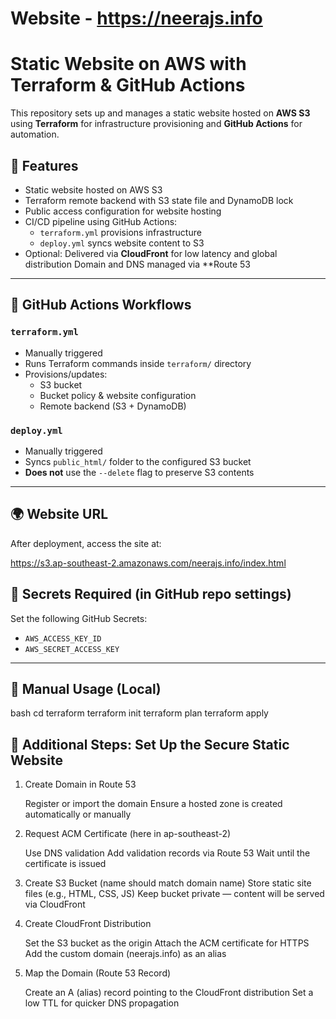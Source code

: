 # Website  - https://neerajs.info

# Static Website on AWS with Terraform & GitHub Actions

This repository sets up and manages a static website hosted on **AWS S3** using **Terraform** for infrastructure provisioning and **GitHub Actions** for automation.


## 🚀 Features

- Static website hosted on AWS S3
- Terraform remote backend with S3 state file and DynamoDB lock
- Public access configuration for website hosting
- CI/CD pipeline using GitHub Actions:
  - `terraform.yml` provisions infrastructure
  - `deploy.yml` syncs website content to S3
- Optional: Delivered via **CloudFront** for low latency and global distribution
            Domain and DNS managed via **Route 53

---

## 🔧 GitHub Actions Workflows

### `terraform.yml`
- Manually triggered
- Runs Terraform commands inside `terraform/` directory
- Provisions/updates:
  - S3 bucket
  - Bucket policy & website configuration
  - Remote backend (S3 + DynamoDB)

### `deploy.yml`
- Manually triggered
- Syncs `public_html/` folder to the configured S3 bucket
- **Does not** use the `--delete` flag to preserve S3 contents

---

## 🌍 Website URL

After deployment, access the site at:

https://s3.ap-southeast-2.amazonaws.com/neerajs.info/index.html

## 🔐 Secrets Required (in GitHub repo settings)

Set the following GitHub Secrets:

- `AWS_ACCESS_KEY_ID`
- `AWS_SECRET_ACCESS_KEY`

---

## 🧪 Manual Usage (Local)

bash
cd terraform
terraform init
terraform plan
terraform apply


## 📌 Additional Steps: Set Up the Secure Static Website
1. Create Domain in Route 53

    Register or import the domain
    Ensure a hosted zone is created automatically or manually

2. Request ACM Certificate (here in ap-southeast-2)

    Use DNS validation
    Add validation records via Route 53
    Wait until the certificate is issued

3. Create S3 Bucket (name should match domain name)
    Store static site files (e.g., HTML, CSS, JS)
    Keep bucket private — content will be served via CloudFront

4. Create CloudFront Distribution

    Set the S3 bucket as the origin
    Attach the ACM certificate for HTTPS
    Add the custom domain (neerajs.info) as an alias

5. Map the Domain (Route 53 Record)

    Create an A (alias) record pointing to the CloudFront distribution
    Set a low TTL for quicker DNS propagation

